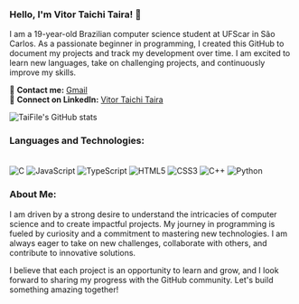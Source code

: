 ### Hello, I'm Vitor Taichi Taira! 🌟

I am a 19-year-old Brazilian computer science student at UFScar in São Carlos. As a passionate beginner in programming, I created this GitHub to document my projects and track my development over time. I am excited to learn new languages, take on challenging projects, and continuously improve my skills.

📧 **Contact me:** [Gmail](mailto:your-email@gmail.com)  
🔗 **Connect on LinkedIn:** [Vitor Taichi Taira](https://www.linkedin.com/in/vitor-taichi-taira-02416b259/)

![TaiFile's GitHub stats](https://github-readme-stats.vercel.app/api?username=TaiFile&show_icons=true&theme=dracula)

### Languages and Technologies:
<div style="display: inline_block"><br>
  <img align="center" alt="C" src="https://img.shields.io/badge/C-00599C?style=for-the-badge&logo=c&logoColor=white">
  <img align="center" alt="JavaScript" src="https://img.shields.io/badge/JavaScript-F7DF1E?style=for-the-badge&logo=javascript&logoColor=black">
  <img align="center" alt="TypeScript" src="https://img.shields.io/badge/TypeScript-007ACC?style=for-the-badge&logo=typescript&logoColor=white">
  <img align="center" alt="HTML5" src="https://img.shields.io/badge/HTML5-E34F26?style=for-the-badge&logo=html5&logoColor=white">
  <img align="center" alt="CSS3" src="https://img.shields.io/badge/CSS3-1572B6?style=for-the-badge&logo=css3&logoColor=white">
  <img align="center" alt="C++" src="https://img.shields.io/badge/C++-00599C?style=for-the-badge&logo=c%2B%2B&logoColor=white">
  <img align="center" alt="Python" src="https://img.shields.io/badge/Python-3776AB?style=for-the-badge&logo=python&logoColor=white">
</div>

### About Me:
I am driven by a strong desire to understand the intricacies of computer science and to create impactful projects. My journey in programming is fueled by curiosity and a commitment to mastering new technologies. I am always eager to take on new challenges, collaborate with others, and contribute to innovative solutions.

I believe that each project is an opportunity to learn and grow, and I look forward to sharing my progress with the GitHub community. Let's build something amazing together!
